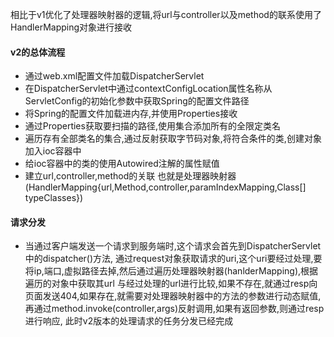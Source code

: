 相比于v1优化了处理器映射器的逻辑,将url与controller以及method的联系使用了HandlerMapping对象进行接收

#### v2的总体流程
 * 通过web.xml配置文件加载DispatcherServlet
 * 在DispatcherServlet中通过contextConfigLocation属性名称从ServletConfig的初始化参数中获取Spring的配置文件路径
 * 将Spring的配置文件加载进内存,并使用Properties接收
 * 通过Properties获取要扫描的路径,使用集合添加所有的全限定类名
 * 遍历存有全部类名的集合,通过反射获取字节码对象,将符合条件的类,创建对象加入ioc容器中
 * 给ioc容器中的类的使用Autowired注解的属性赋值
 * 建立url,controller,method的关联 也就是处理器映射器
 (HandlerMapping{url,Method,controller,paramIndexMapping,Class[] typeClasses})
 
 #### 请求分发
 * 当通过客户端发送一个请求到服务端时,这个请求会首先到DispatcherServlet中的dispatcher()方法,
 通过request对象获取请求的uri,这个uri要经过处理,要将ip,端口,虚拟路径去掉,然后通过遍历处理器映射器(hanlderMapping),根据遍历的对象中获取其url
 与经过处理的url进行比较,如果不存在,就通过resp向页面发送404,如果存在,就需要对处理器映射器中的方法的参数进行动态赋值,再通过method.invoke(controller,args)反射调用,如果有返回参数,则通过resp进行响应,
 此时v2版本的处理请求的任务分发已经完成
 